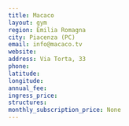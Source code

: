 ```yaml
---
title: Macaco
layout: gym
region: Emilia Romagna
city: Piacenza (PC)
email: info@macaco.tv
website: 
address: Via Torta, 33
phone: 
latitude: 
longitude: 
annual_fee: 
ingress_price: 
structures: 
monthly_subscription_price: None
---
```


